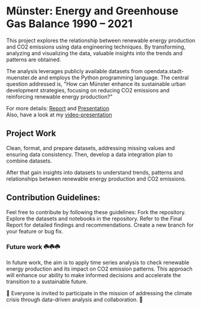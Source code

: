 #  Münster: Energy and Greenhouse Gas Balance 1990 – 2021



This project explores the relationship between renewable energy production and CO2 emissions using data engineering techniques. By transforming, analyzing and visualizing the data, valuable insights into the trends and patterns are obtained. 


The analysis leverages publicly available datasets from opendata.stadt-muenster.de and employs the Python programming language. The central question addressed is, "How can Münster enhance its sustainable urban development strategies, focusing on reducing CO2 emissions and reinforcing renewable energy production?"

For more details:
[Report](https://github.com/AsmaFarag95/made-template/blob/main/project/report.ipynb)
and [Presentation](https://github.com/AsmaFarag95/made-template/blob/main/project/slides.pdf)  
Also, have a look at my [video-presentation](https://github.com/AsmaFarag95/made-template/blob/main/project/presentation-video.mp4) 

## Project Work

Clean, format, and prepare datasets, addressing missing values and ensuring data consistency.
Then, develop a data integration plan to combine datasets.
 
After that gain insights into datasets to understand trends, patterns and relationships between renewable energy production and CO2 emissions. 
 
 
 
## Contribution Guidelines:

Feel free to contribute by following these guidelines:
Fork the repository.
Explore the datasets and notebooks in the repository.
Refer to the Final Report for detailed findings and recommendations.
Create a new branch for your feature or bug fix.


### Future work ☘️☘️☘️


In future work, the aim is to apply time series analysis to check renewable energy production and its impact on CO2 emission patterns. This approach will enhance our ability to make informed decisions and accelerate the transition to a sustainable future.

🌟  Everyone is invited to participate in the  mission of addressing the climate crisis through data-driven analysis and collaboration. 🌟 
 
